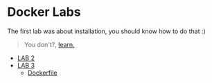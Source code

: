 # Docker Labs


The first lab was about installation, you should know how to do that :)

> You don't?, [learn.](install-linked.md)
- [LAB 2](TP2-Commandes-base.pdf)
- [LAB 3](TP3-Création-propres-images.pdf)
  - [Dockerfile](Dockerfile)
